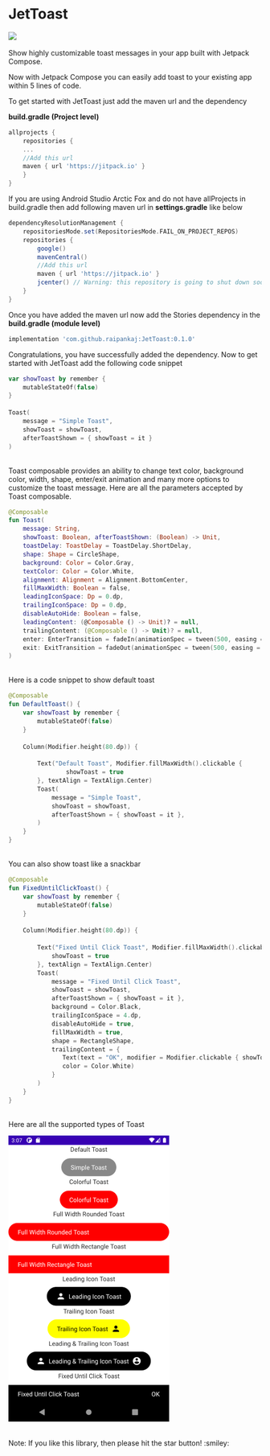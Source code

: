 # JetToast
[![](https://jitpack.io/v/raipankaj/JetToast.svg)](https://jitpack.io/#raipankaj/JetToast)

Show highly customizable toast messages in your app built with Jetpack Compose.

Now with Jetpack Compose you can easily add toast to your existing app within 5 lines of code.

To get started with JetToast just add the maven url and the dependency

<b>build.gradle (Project level)</b>
```groovy
allprojects {
    repositories {
    ...
    //Add this url
    maven { url 'https://jitpack.io' }
    }
}
```
If you are using Android Studio Arctic Fox and do not have allProjects in build.gradle then add following maven url in <b>settings.gradle</b> like below
```groovy
dependencyResolutionManagement {
    repositoriesMode.set(RepositoriesMode.FAIL_ON_PROJECT_REPOS)
    repositories {
        google()
        mavenCentral()
        //Add this url
        maven { url 'https://jitpack.io' }
        jcenter() // Warning: this repository is going to shut down soon
    }
}
```

Once you have added the maven url now add the Stories dependency in the <b>build.gradle (module level)</b>
```groovy
implementation 'com.github.raipankaj:JetToast:0.1.0'
```

Congratulations, you have successfully added the dependency. 
Now to get started with JetToast add the following code snippet
```kotlin
var showToast by remember {
    mutableStateOf(false)
}

Toast(
    message = "Simple Toast",
    showToast = showToast,
    afterToastShown = { showToast = it }
)
```
<br>
Toast composable provides an ability to change text color, background color, width, shape, enter/exit animation and many more options to customize the toast message.
Here are all the parameters accepted by Toast composable.

```kotlin
@Composable
fun Toast(
    message: String,
    showToast: Boolean, afterToastShown: (Boolean) -> Unit,
    toastDelay: ToastDelay = ToastDelay.ShortDelay,
    shape: Shape = CircleShape,
    background: Color = Color.Gray,
    textColor: Color = Color.White,
    alignment: Alignment = Alignment.BottomCenter,
    fillMaxWidth: Boolean = false,
    leadingIconSpace: Dp = 0.dp,
    trailingIconSpace: Dp = 0.dp,
    disableAutoHide: Boolean = false,
    leadingContent: (@Composable () -> Unit)? = null,
    trailingContent: (@Composable () -> Unit)? = null,
    enter: EnterTransition = fadeIn(animationSpec = tween(500, easing = LinearEasing)),
    exit: ExitTransition = fadeOut(animationSpec = tween(500, easing = LinearEasing)),
)
```

</br>
Here is a code snippet to show default toast

```kotlin
@Composable
fun DefaultToast() {
    var showToast by remember {
        mutableStateOf(false)
    }

    Column(Modifier.height(80.dp)) {

        Text("Default Toast", Modifier.fillMaxWidth().clickable {
                showToast = true
        }, textAlign = TextAlign.Center)
        Toast(
            message = "Simple Toast",
            showToast = showToast,
            afterToastShown = { showToast = it },
        )
    }
}
```

<br>
You can also show toast like a snackbar

```kotlin
@Composable
fun FixedUntilClickToast() {
    var showToast by remember {
        mutableStateOf(false)
    }

    Column(Modifier.height(80.dp)) {

        Text("Fixed Until Click Toast", Modifier.fillMaxWidth().clickable {
            showToast = true
        }, textAlign = TextAlign.Center)
        Toast(
            message = "Fixed Until Click Toast",
            showToast = showToast,
            afterToastShown = { showToast = it },
            background = Color.Black,
            trailingIconSpace = 4.dp,
            disableAutoHide = true,
            fillMaxWidth = true,
            shape = RectangleShape,
            trailingContent = {
               Text(text = "OK", modifier = Modifier.clickable { showToast = false },
               color = Color.White)
            }
        )
    }
}
```
<br>
Here are all the supported types of Toast

[![Demo](https://github.com/raipankaj/JetToast/blob/main/ToastsSmall.png)](https://youtu.be/d0_tH6FfWuo)

<br>
Note: If you like this library, then please hit the star button! :smiley:

